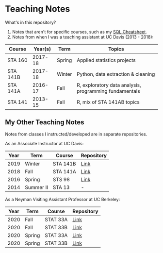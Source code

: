 # Teaching Notes

What's in this repository?

1. Notes that aren't for specific courses, such as my [SQL Cheatsheet][sql].
2. Notes from when I was a teaching assistant at UC Davis (2013 - 2018):

Course   | Year(s) | Term   | Topics
-------- | ------- | ------ | ------
STA 160  | 2017-18 | Spring | Applied statistics projects
STA 141B | 2017-18 | Winter | Python, data extraction & cleaning
STA 141A | 2016-17 | Fall   | R, exploratory data analysis, programming fundamentals
STA 141  | 2013-15 | Fall   | R, mix of STA 141AB topics

<!--
STA 135  | 2014    | Spring | Multivariate statistics, machine learning
-->

[sql]: workshops/sql_cheatsheet.pdf

## My Other Teaching Notes

Notes from classes I instructed/developed are in separate repositories.

As an Associate Instructor at UC Davis:

Year  | Term       | Course     | Repository
----- | ---------- | ---------- | ------
2019  | Winter     | STA 141B   | [Link][2019-winter-sta141b]
2018  | Fall       | STA 141A   | [Link][2018-fall-sta141a]
2016  | Spring     | STS 98     | [Link][2016-spring-sts98]
2014  | Summer II  | STA 13     | -

[2019-winter-sta141b]: https://github.com/2019-winter-ucdavis-sta141b/notes
[2018-fall-sta141a]: https://github.com/nick-ulle/2018-ucdavis-sta141a
[2016-spring-sts98]: https://github.com/2016-ucdavis-sts98/notes

As a Neyman Visiting Assistant Professor at UC Berkeley:

Year | Term     | Course   | Repository
-----|----------|----------|------
2020 | Fall     | STAT 33A | [Link][2020-fall-stat33a]
2020 | Fall     | STAT 33B | [Link][2020-fall-stat33b]
2020 | Spring   | STAT 33A | [Link][2020-spring-stat33ab]
2020 | Spring   | STAT 33B | [Link][2020-spring-stat33ab]

[2020-spring-stat33ab]: https://github.com/IntroToProgrammingWithR/2020-spring-stat33ab
[2020-fall-stat33a]: https://github.com/IntroToProgrammingWithR/2020-fall-stat33a
[2020-fall-stat33b]: https://github.com/IntroToProgrammingWithR/2020-fall-stat33b
